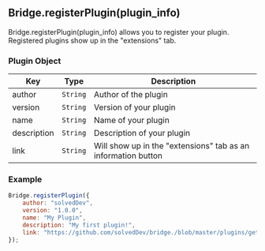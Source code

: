 ## Bridge.registerPlugin(plugin_info)
Bridge.registerPlugin(plugin_info) allows you to register your plugin. Registered plugins show up in the "extensions" tab.

### Plugin Object
| Key | Type | Description
| --- | --- | ---
| author | ```String``` | Author of the plugin
| version | ```String``` | Version of your plugin
| name | ```String``` | Name of your plugin
| description | ```String``` | Description of your plugin
| link | ```String``` | Will show up in the "extensions" tab as an information button


### Example
```javascript
Bridge.registerPlugin({
    author: "solvedDev",
    version: "1.0.0",
    name: "My Plugin",
    description: "My first plugin!",
    link: "https://github.com/solvedDev/bridge./blob/master/plugins/getting-started.md"
});
```
